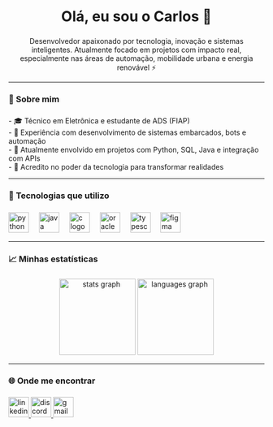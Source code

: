 <h1 align="center">Olá, eu sou o Carlos 👋</h1>

###

<p align="center">Desenvolvedor apaixonado por tecnologia, inovação e sistemas inteligentes. Atualmente focado em projetos com impacto real, especialmente nas áreas de automação, mobilidade urbana e energia renovável ⚡</p>


---
<h3 align="left">🧠 Sobre mim</h3>

###

<p align="left">- 🎓 Técnico em Eletrônica e estudante de ADS (FIAP)  <br>- 🔧 Experiência com desenvolvimento de sistemas embarcados, bots e automação  <br>- 💬 Atualmente envolvido em projetos com Python, SQL, Java e integração com APIs  <br>- 🚀 Acredito no poder da tecnologia para transformar realidades</p>

---

<h3 align="left">🚀 Tecnologias que utilizo</h3>

###

<div align="left">
  <img src="https://cdn.jsdelivr.net/gh/devicons/devicon/icons/python/python-original.svg" height="40" alt="python logo"  />
  <img width="12" />
  <img src="https://skillicons.dev/icons?i=java" height="40" alt="java logo"  />
  <img width="12" />
  <img src="https://cdn.jsdelivr.net/gh/devicons/devicon/icons/c/c-line.svg" height="40" alt="c logo"  />
  <img width="12" />
  <img src="https://img.shields.io/badge/Oracle-F80000?logo=oracle&logoColor=white&style=for-the-badge" height="40" alt="oracle logo"  />
  <img width="12" />
  <img src="https://cdn.jsdelivr.net/gh/devicons/devicon/icons/typescript/typescript-original.svg" height="40" alt="typescript logo"  />
  <img width="12" />
  <img src="https://cdn.jsdelivr.net/gh/devicons/devicon/icons/figma/figma-original.svg" height="40" alt="figma logo"  />
</div>

---

<h3 align="left">📈 Minhas estatísticas</h3>

###

<div align="center">
  <img src="https://github-readme-stats.vercel.app/api?username=csclementino&hide_title=false&hide_rank=false&show_icons=true&include_all_commits=true&count_private=true&disable_animations=false&theme=gruvbox_light&locale=pt-br&hide_border=true&order=1&custom_title=Satus" height="150" alt="stats graph" />
  <img src="https://github-readme-stats.vercel.app/api/top-langs?username=csclementino&locale=pt-br&hide_title=false&layout=compact&card_width=320&langs_count=5&theme=gruvbox_light&hide_border=true&order=2" height="150" alt="languages graph"  />
</div>

---

<h3 align="left">🌐 Onde me encontrar</h3>

###

<div align="left">
  <a href="https://www.linkedin.com/in/carlosclementino" target="_blank">
    <img src="https://img.shields.io/static/v1?message=LinkedIn&logo=linkedin&label=&color=F28D52&logoColor=&labelColor=&style=for-the-badge" height="40" alt="linkedin logo"  />
  </a>
  <a href="@mistercharles" target="_blank">
    <img src="https://img.shields.io/static/v1?message=Discord&logo=discord&label=&color=59514F&logoColor=F28D52&labelColor=&style=for-the-badge" height="40" alt="discord logo"  />
  </a>
  <a href="carlos-clementino@outlook.com" target="_blank">
    <img src="https://img.shields.io/static/v1?message=Gmail&logo=gmail&label=&color=59514F&logoColor=F28D52&labelColor=&style=for-the-badge" height="40" alt="gmail logo"  />
  </a>
</div>


